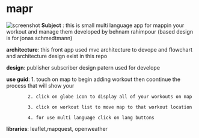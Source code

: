 # mapr 
![screenshot](https://user-images.githubusercontent.com/74137947/128609853-ca14f673-cfd2-4842-be79-e2ff6ed8019b.PNG)
**Subject** :
        this is small multi language app for mappin your workout and manage them developed by behnam rahimpour (based design is for jonas schmedtmann)

**architecture**:
            this front app used mvc architecture to devope and flowchart and architecture design exist in this repo

**design**: 
        publisher subscriber design patern used for develope

**use guid**:
             1. touch on map to begin adding workout then coontinue the process that will show your
        

            2. click on globe icon to display all of your workouts on map
            
            3. click on workout list to move map to that workout location
            
            4. for use multi language click on lang buttons
            


**libraries**:
        leaflet,mapquest, openweather
